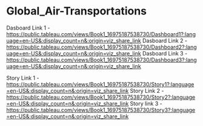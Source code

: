 # Global_Air-Transportations

Dasboard Link 1 - https://public.tableau.com/views/Book1_16975187538730/Dashboard1?:language=en-US&:display_count=n&:origin=viz_share_link
Dasboard Link 2 - https://public.tableau.com/views/Book1_16975187538730/Dashboard2?:language=en-US&:display_count=n&:origin=viz_share_link
Dasboard Link 3 - https://public.tableau.com/views/Book1_16975187538730/Dashboard3?:language=en-US&:display_count=n&:origin=viz_share_link

Story Link 1 - https://public.tableau.com/views/Book1_16975187538730/Story1?:language=en-US&:display_count=n&:origin=viz_share_link
Story Link 2 - https://public.tableau.com/views/Book1_16975187538730/Story2?:language=en-US&:display_count=n&:origin=viz_share_link
Story link 3 - https://public.tableau.com/views/Book1_16975187538730/Story3?:language=en-US&:display_count=n&:origin=viz_share_link
